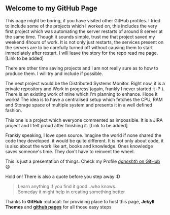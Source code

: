 ## Welcome to my GitHub Page

This page might be boring, if you have visited other GitHub profiles. I tried to include some of the projects which I worked on, this includes the very first project which was automating the server restarts of around 8 server at the same time. Though it sounds simple, trust me that project saved my weekend 4hours of work. It is not only just restarts, the services present on the servers are to be carefully turned off without causing them to start immediately after restart. I will leave the story for the repo read me page. [Link to be added]

There are other time saving projects and I am not really sure as to how to produce them. I will try and include if possible. 

The next project would be the Distributed Systems Monitor. Right now, it is a private repository and Work in progress (again, frankly I never started it :P ). There is an existing work of mine which I'm planning to enhance. Hope it works! The idea is to have a centralised setup which fetches the CPU, RAM and Storage space of multiple system and presents it in a well defined fashion. 

This one is a project which everyone commented as impossible. It is a JIRA project and I felt proud after finishing it. [Link to be added]

Frankly speaking, I love open source. Imagine the world if none shared the code they developed. it would be quite different. It is not only about code, it is also about the work like art, books and knowledge. Ones knowledge saves someone's time. They don't have to reinvent the wheel.

This is just a presentation of things. Check my Profile [*ganeshth* on GitHub](https://github.com/ganeshth) :smile:

Hold on! There is also a quote before you step away :D
> Learn anything if you find it good...who knows..<br/>
> Someday it might help in creating something better 

Thanks to **GitHub** :octocat: for providing place to host this page,
**Jekyll Themes** and **[github pages](https://guides.github.com/features/pages)** for all those easy steps

